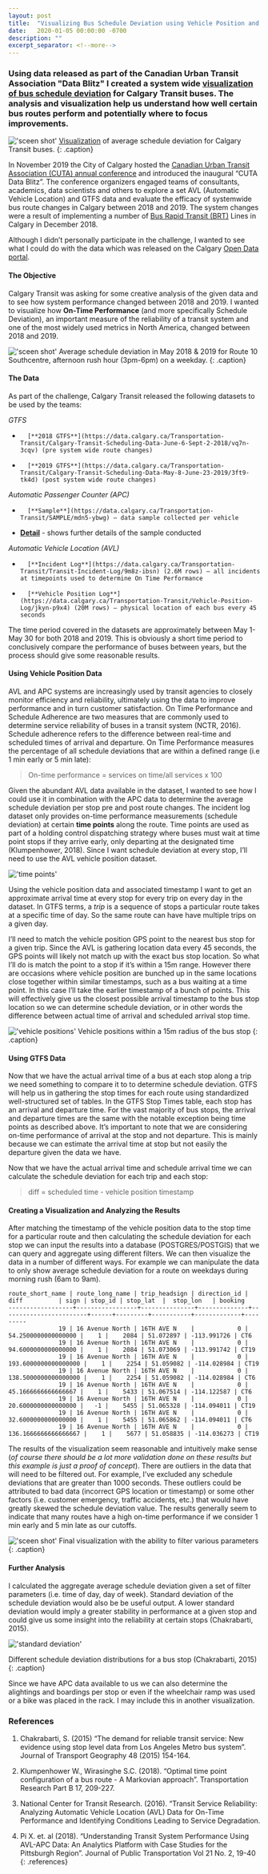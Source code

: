 ```yaml
---
layout: post
title:  "Visualizing Bus Schedule Deviation using Vehicle Position and GTFS Data"
date:   2020-01-05 00:00:00 -0700
description: ""
excerpt_separator: <!--more-->
---
```


### Using data released as part of the Canadian Urban Transit Association "Data Blitz" I created a system wide [visualization of bus schedule deviation](http://saadiqm.com/bus-on-time-performance/) for Calgary Transit buses. The analysis and visualization help us understand how well certain bus routes perform and potentially where to focus improvements.

<!--more-->

!['sceen shot'](https://s3-us-west-2.amazonaws.com/smohiudd.github.co/on-time-performance/screen2.png)
[Visualization](http://saadiqm.com/bus-on-time-performance/) of average schedule deviation for Calgary Transit buses.
{: .caption}

<style>
.caption {
  font-size: 13px;
  font-style: italic;
  margin-top:0px;
  text-align: center;
}

.references {
  font-size: 12px;
}
</style>

In November 2019 the City of Calgary hosted the [Canadian Urban Transit Association (CUTA) annual conference](https://cutaactu.ca/en/events-training/cuta-annual-conference-and-transit-show-2019) and introduced the inaugural “CUTA Data Blitz”. The conference organizers engaged teams of consultants, academics, data scientists and others to explore a set AVL (Automatic Vehicle Location) and GTFS data and evaluate the efficacy of systemwide bus route changes in Calgary between 2018 and 2019. The system changes were a result of implementing a number of [Bus Rapid Transit (BRT)](https://www.calgarytransit.com/plans-projects/bus-rapid-transit-brt) Lines in Calgary in December 2018.

Although I didn’t personally participate in the challenge, I wanted to see what I could do with the data which was released on the Calgary [Open Data portal](https://data.calgary.ca/).

#### The Objective

Calgary Transit was asking for some creative analysis of the given data and to see how system performance changed between 2018 and 2019. I wanted to visualize how **On-Time Performance** (and more specifically Schedule Deviation), an important measure of the reliability of a transit system and one of the most widely used metrics in North America, changed between 2018 and 2019.

!['sceen shot'](https://s3-us-west-2.amazonaws.com/smohiudd.github.co/on-time-performance/screen4.png)
Average schedule deviation in May 2018 & 2019 for Route 10 Southcentre, afternoon rush hour (3pm-6pm) on a weekday.
{: .caption}

#### The Data

As part of the challenge, Calgary Transit released the following datasets to be used by the teams:

*GTFS*
-       [**2018 GTFS**](https://data.calgary.ca/Transportation-Transit/Calgary-Transit-Scheduling-Data-June-6-Sept-2-2018/vq7n-3cqv) (pre system wide route changes)
-       [**2019 GTFS**](https://data.calgary.ca/Transportation-Transit/Calgary-Transit-Scheduling-Data-May-8-June-23-2019/3ft9-tk4d) (post system wide route changes)

*Automatic Passenger Counter (APC)*
-       [**Sample**](https://data.calgary.ca/Transportation-Transit/SAMPLE/mdn5-ybwg) – data sample collected per vehicle
- [**Detail**](https://data.calgary.ca/Transportation-Transit/DETAIL/kymh-8ust) - shows further details of the sample conducted

*Automatic Vehicle Location (AVL)*
-       [**Incident Log**](https://data.calgary.ca/Transportation-Transit/Transit-Incident-Log/9m8z-ibsn) (2.6M rows) – all incidents at timepoints used to determine On Time Performance
-       [**Vehicle Position Log**](https://data.calgary.ca/Transportation-Transit/Vehicle-Position-Log/jkyn-p9x4) (20M rows) – physical location of each bus every 45 seconds

The time period covered in the datasets are approximately between May 1- May 30 for both 2018 and 2019. This is obviously a short time period to conclusively compare the performance of buses between years, but the process should give some reasonable results.

#### Using Vehicle Position Data

AVL and APC systems are increasingly used by transit agencies to closely monitor efficiency and reliability, ultimately using the data to improve performance and in turn customer satisfaction. On Time Performance and Schedule Adherence are two measures that are commonly used to determine service reliability of buses in a transit system (NCTR, 2016). Schedule adherence refers to the difference between real-time and scheduled times of arrival and departure. On Time Performance measures the percentage of all schedule deviations that are within a defined range (i.e 1 min early or 5 min late):

> On-time performance = services on time/all services x 100

Given the abundant AVL data available in the dataset, I wanted to see how I could use it in combination with the APC data to determine the average schedule deviation per stop pre and post route changes. The incident log dataset only provides on-time performance measurements (schedule deviation) at certain **time points** along the route. Time points are used as part of a holding control dispatching strategy where buses must wait at time point stops if they arrive early, only departing at the designated time (Klumpenhower, 2018). Since I want schedule deviation at every stop, I’ll need to use the AVL vehicle position dataset.

!['time points'](https://s3-us-west-2.amazonaws.com/smohiudd.github.co/on-time-performance/time_point.jpg)


Using the vehicle position data and associated timestamp I want to get an approximate arrival time at every stop for every trip on every day in the dataset. In GTFS terms, a *trip* is a sequence of stops a particular route takes at a specific time of day. So the same route can have have multiple trips on a given day.

I’ll need to match the vehicle position GPS point to the nearest bus stop for a given trip. Since the AVL is gathering location data every 45 seconds, the GPS points will likely not match up with the exact bus stop location. So what I’ll do is match the point to a stop if it’s within a 15m range. However there are occasions where vehicle position are bunched up in the same locations close together within similar timestamps, such as a bus waiting at a time point. In this case I’ll take the earlier timestamp of a bunch of points. This will effectively give us the closest possible arrival timestamp to the bus stop location so we can determine schedule deviation, or in other words the difference between actual time of arrival and scheduled arrival stop time.


!['vehicle positions'](https://s3-us-west-2.amazonaws.com/smohiudd.github.co/on-time-performance/vehicle_positions.jpg)
Vehicle positions within a 15m radius of the bus stop
{: .caption}

#### Using GTFS Data

Now that we have the actual arrival time of a bus at each stop along a trip we need something to compare it to to determine schedule deviation. GTFS will help us in gathering the stop times for each route using standardized well-structured set of tables. In the GTFS Stop Times table, each stop has an arrival and departure time. For the vast majority of bus stops, the arrival and departure times are the same with the notable exception being time points as described above. It’s important to note that we are considering on-time performance of arrival at the stop and not departure. This is mainly because we can estimate the arrival time at stop but not easily the departure given the data we have.

Now that we have the actual arrival time and schedule arrival time we can calculate the schedule deviation for each trip and each stop:

> diff = scheduled time - vehicle position timestamp


#### Creating a Visualization and Analyzing the Results

After matching the timestamp of the vehicle position data to the stop time for a particular route and then calculating the schedule deviation for each stop we can input the results into a database (POSTGRES/POSTGIS) that we can query and aggregate using different filters. We can then visualize the data in a number of different ways. For example we can manipulate the data to only show average schedule deviation for a route on weekdays during morning rush (6am to 9am).

```
route_short_name | route_long_name | trip_headsign | direction_id |          diff          | sign | stop_id | stop_lat  |  stop_lon   | booking
------------------+-----------------+---------------+--------------+------------------------+------+---------+-----------+-------------+---------
              19 | 16 Avenue North | 16TH AVE N    |            0 |    54.2500000000000000 |    1 |    2084 | 51.072897 | -113.991726 | CT6
              19 | 16 Avenue North | 16TH AVE N    |            0 |    94.6000000000000000 |    1 |    2084 | 51.073069 | -113.991742 | CT19
              19 | 16 Avenue North | 16TH AVE N    |            0 |   193.6000000000000000 |    1 |    2254 | 51.059082 | -114.028984 | CT19
              19 | 16 Avenue North | 16TH AVE N    |            0 |   138.5000000000000000 |    1 |    2254 | 51.059082 | -114.028984 | CT6
              19 | 16 Avenue North | 16TH AVE N    |            0 |    45.1666666666666667 |    1 |    5433 | 51.067514 | -114.122587 | CT6
              19 | 16 Avenue North | 16TH AVE N    |            0 |    20.6000000000000000 |   -1 |    5455 | 51.065328 | -114.094011 | CT19
              19 | 16 Avenue North | 16TH AVE N    |            0 |    32.6000000000000000 |    1 |    5455 | 51.065862 | -114.094011 | CT6
              19 | 16 Avenue North | 16TH AVE N    |            0 |   136.1666666666666667 |    1 |    5677 | 51.058835 | -114.036273 | CT19
```
The results of the visualization seem reasonable and intuitively make sense (*of course there should be a lot more validation done on these results but this example is just a proof of concept*). There are outliers in the data that will need to be filtered out. For example, I’ve excluded any schedule deviations that are greater than 1000 seconds. These outliers could be attributed to bad data (incorrect GPS location or timestamp) or some other factors (i.e. customer emergency, traffic accidents, etc.) that would have greatly skewed the schedule deviation value. The results generally seem to indicate that many routes have a high on-time performance if we consider 1 min early and 5 min late as our cutoffs.

!['sceen shot'](https://s3-us-west-2.amazonaws.com/smohiudd.github.co/on-time-performance/screen3.png)
Final visualization with the ability to filter various parameters
{: .caption}

#### Further Analysis

I calculated the aggregate average schedule deviation given a set of filter parameters (i.e. time of day, day of week). Standard deviation of the schedule deviation would also be be useful output. A lower standard deviation would imply a greater stability in performance at a given stop and could give us some insight into the reliability at certain stops (Chakrabarti, 2015).

!['standard deviation'](https://s3-us-west-2.amazonaws.com/smohiudd.github.co/on-time-performance/stand_dev.jpg)

Different schedule deviation distributions for a bus stop (Chakrabarti, 2015)
{: .caption}


Since we have APC data available to us we can also determine the alightings and boardings per stop or even if the wheelchair ramp was used or a bike was placed in the rack. I may include this in another visualization.

### References

1. Chakrabarti, S. (2015) “The demand for reliable transit service: New evidence using stop level data from Los Angeles Metro bus system”. Journal of Transport Geography 48 (2015) 154-164.

2. Klumpenhower W., Wirasinghe S.C. (2018). “Optimal time point configuration of a bus route - A Markovian approach”. Transportation Research Part B 17, 209-227.

3. National Center for Transit Research. (2016). “Transit Service Reliability: Analyzing Automatic Vehicle Location (AVL) Data for On-Time Performance and Identifying Conditions Leading to Service Degradation.

4. Pi X. et. al (2018). “Understanding Transit System Performance Using AVL-APC Data: An Analytics Platform with Case Studies for the Pittsburgh Region”. Journal of Public Transportation Vol 21 No. 2, 19-40
{: .references}
